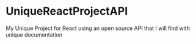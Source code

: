 # UniqueReactProjectAPI
My Unique Project for React using an open source API that I will find with unique documentation
